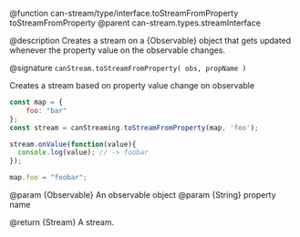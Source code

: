 @function can-stream/type/interface.toStreamFromProperty toStreamFromProperty
@parent can-stream.types.streamInterface

@description Creates a stream on a {Observable} object that gets updated whenever the property value on the observable changes.

@signature `canStream.toStreamFromProperty( obs, propName )`

  Creates a stream based on property value change on observable

  ```javascript
  const map = {
      foo: "bar"
  };
  const stream = canStreaming.toStreamFromProperty(map, 'foo');

  stream.onValue(function(value){
    console.log(value); // -> foobar
  });

  map.foo = "foobar";
  ```
  @param {Observable} An observable object
  @param {String} property name

  @return {Stream} A stream.
